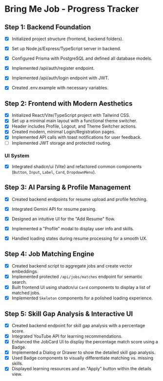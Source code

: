 # Bring Me Job - Progress Tracker

## Step 1: Backend Foundation

- [x] Initialized project structure (frontend, backend folders).
- [x] Set up Node.js/Express/TypeScript server in backend.
- [x] Configured Prisma with PostgreSQL and defined all database models.
- [x] Implemented /api/auth/register endpoint.
- [x] Implemented /api/auth/login endpoint with JWT.
- [x] Created .env.example with necessary variables.


## Step 2: Frontend with Modern Aesthetics

- [x] Initialized React/Vite/TypeScript project with Tailwind CSS.
- [x] Set up a minimal main layout with a functional theme switcher.
- [x] Header includes Profile, Logout, and Theme Switcher actions.
- [x] Created modern, minimal Login/Registration pages.
- [x] Implemented API calls with toast notifications for user feedback.
- [ ] Implemented JWT storage and protected routing.

### UI System

- [x] Integrated shadcn/ui (Vite) and refactored common components (`Button`, `Input`, `Label`, `Card`, `DropdownMenu`).

## Step 3: AI Parsing & Profile Management

- [x] Created backend endpoints for resume upload and profile fetching.

- [x] Integrated Gemini API for resume parsing.

- [x] Designed an intuitive UI for the "Add Resume" flow.

- [x] Implemented a "Profile" modal to display user info and skills.

- [x] Handled loading states during resume processing for a smooth UX.

## Step 4: Job Matching Engine

- [x] Created backend script to aggregate jobs and create vector embeddings.
- [x] Implemented protected `/api/jobs/matches` endpoint for semantic search.
- [x] Built frontend UI using shadcn/ui `Card` components to display a list of matched jobs.
- [x] Implemented `Skeleton` components for a polished loading experience.

## Step 5: Skill Gap Analysis & Interactive UI

- [x] Created backend endpoint for skill gap analysis with a percentage score.
- [x] Integrated YouTube API for learning recommendations.
- [x] Enhanced the JobCard UI to display the percentage match score using a Badge.
- [x] Implemented a Dialog or Drawer to show the detailed skill gap analysis.
- [x] Used Badge components to visually differentiate matching vs. missing skills.
- [x] Displayed learning resources and an "Apply" button within the details view.
